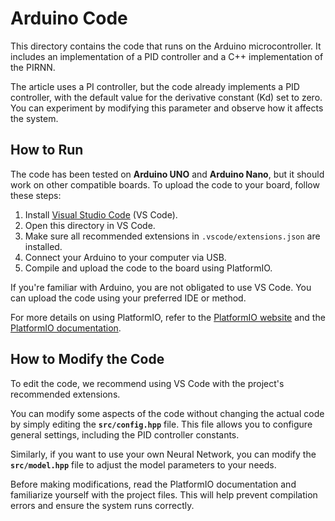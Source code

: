 # Arduino Code

This directory contains the code that runs on the Arduino microcontroller. It includes an implementation of a PID controller and a C++ implementation of the PIRNN.

The article uses a PI controller, but the code already implements a PID controller, with the default value for the derivative constant (Kd) set to zero. You can experiment by modifying this parameter and observe how it affects the system.

## How to Run

The code has been tested on **Arduino UNO** and **Arduino Nano**, but it should work on other compatible boards. To upload the code to your board, follow these steps:

1. Install [Visual Studio Code](https://code.visualstudio.com/) (VS Code).
1. Open this directory in VS Code.
1. Make sure all recommended extensions in `.vscode/extensions.json` are installed.
1. Connect your Arduino to your computer via USB.
1. Compile and upload the code to the board using PlatformIO.

If you're familiar with Arduino, you are not obligated to use VS Code. You can upload the code using your preferred IDE or method.

For more details on using PlatformIO, refer to the [PlatformIO website](https://platformio.org/) and the [PlatformIO documentation](https://docs.platformio.org/en/latest/).

## How to Modify the Code

To edit the code, we recommend using VS Code with the project's recommended extensions.

You can modify some aspects of the code without changing the actual code by simply editing the **`src/config.hpp`** file. This file allows you to configure general settings, including the PID controller constants.

Similarly, if you want to use your own Neural Network, you can modify the **`src/model.hpp`** file to adjust the model parameters to your needs.

Before making modifications, read the PlatformIO documentation and familiarize yourself with the project files. This will help prevent compilation errors and ensure the system runs correctly.
